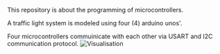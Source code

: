 This repository is about the programming of microcontrollers.

A traffic light system is modeled using four (4) arduino unos'.

Four microcontrollers commuinicate with each other via USART and I2C communication protocol.
![Visualisation](https://user-images.githubusercontent.com/72282670/162585378-54b90bfd-0cd0-4b69-bb31-04f68c9120bc.jpg)
